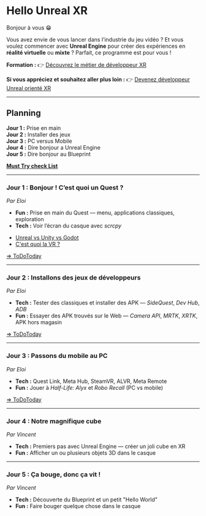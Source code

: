 

# Hello Unreal XR

Bonjour à vous 😁

Vous avez envie de vous lancer dans l’industrie du jeu vidéo ?
Et vous voulez commencer avec **Unreal Engine** pour créer des expériences en **réalité virtuelle** ou **mixte** ? Parfait, ce programme est pour vous !


**Formation :**
👉 [Découvrez le métier de développeur XR](https://technocite.be/formations/decouvrez-le-metier-de-developpeur-xr)

**Si vous appréciez et souhaitez aller plus loin :**
👉 [Devenez développeur Unreal orienté XR](https://technocite.be/formations/developpeur-unreal-oriente-xr)


---

## Planning  
  
**Jour 1 :** Prise en main   
**Jour 2 :** Installer des jeux   
**Jour 3 :** PC versus Mobile   
**Jour 4 :** Dire bonjour a Unreal Engine   
**Jour 5 :** Dire bonjour au Blueprint  
  
**[Must Try check List](https://github.com/EloiStree/HelloQuest3/issues/100)**      
  
---

### **Jour 1 : Bonjour ! C’est quoi un Quest ?**

*Par Eloi*

* **Fun :** Prise en main du Quest — menu, applications classiques, exploration
* **Tech :** Voir l’écran du casque avec *scrcpy*

- [Unreal vs Unity vs Godot](https://github.com/EloiStree/2025_09_01_HelloUnrealXR/issues/4)
- [C'est quoi la VR ?](https://github.com/EloiStree/2025_09_01_HelloUnrealXR/issues/5)

[=> ToDoToday](https://github.com/EloiStree/2025_09_01_HelloUnrealXR/blob/main/Day1/ReadMe.md)

---

### **Jour 2 : Installons des jeux de développeurs**

*Par Eloi*

* **Tech :** Tester des classiques et installer des APK — *SideQuest*, *Dev Hub*, *ADB*
* **Fun :** Essayer des APK trouvés sur le Web — *Camera API*, *MRTK*, *XRTK*, APK hors magasin

[=> ToDoToday](https://github.com/EloiStree/2025_09_01_HelloUnrealXR/blob/main/Day2/ReadMe.md)

---

### **Jour 3 : Passons du mobile au PC**

*Par Eloi*

* **Tech :** Quest Link, Meta Hub, SteamVR, ALVR, Meta Remote
* **Fun :** Jouer à *Half-Life: Alyx* et *Robo Recall* (PC vs mobile)

[=> ToDoToday](https://github.com/EloiStree/2025_09_01_HelloUnrealXR/blob/main/Day3/ReadMe.md)

---

### **Jour 4 : Notre magnifique cube**

*Par Vincent*

* **Tech :** Premiers pas avec Unreal Engine — créer un joli cube en XR
* **Fun :** Afficher un ou plusieurs objets 3D dans le casque

---

### **Jour 5 : Ça bouge, donc ça vit !**

*Par Vincent*

* **Tech :** Découverte du Blueprint et un petit "Hello World"
* **Fun :** Faire bouger quelque chose dans le casque

